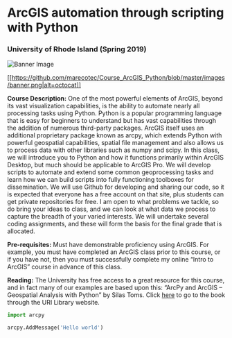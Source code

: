 # ArcGIS automation through scripting with Python
### University of Rhode Island (Spring 2019)

![Banner Image](https://raw.githubusercontent.com/marecotec/Course_ArcGIS_Python/master/images/banner.png)

[[https://github.com/marecotec/Course_ArcGIS_Python/blob/master/images/banner.png|alt=octocat]]

**Course Description:** One of the most powerful elements of ArcGIS, beyond its vast visualization capabilities, is the ability to automate nearly all processing tasks using Python. Python is a popular programming language that is easy for beginners to understand but has vast capabilities through the addition of numerous third-party packages. ArcGIS itself uses an additional proprietary package known as arcpy, which extends Python with powerful geospatial capabilities, spatial file management and also allows us to process data with other libraries such as numpy and scipy. In this class, we will introduce you to Python and how it functions primarily within ArcGIS Desktop, but much should be applicable to ArcGIS Pro. We will develop scripts to automate and extend some common geoprocessing tasks and learn how we can build scripts into fully functioning toolboxes for dissemination. We will use Github for developing and sharing our code, so it is expected that everyone has a free account on that site, plus students can get private repositories for free. I am open to what problems we tackle, so do bring your ideas to class, and we can look at what data we process to capture the breadth of your varied interests. We will undertake several coding assignments, and these will form the basis for the final grade that is allocated.

**Pre-requisites:** Must have demonstrable proficiency using ArcGIS. For example, you must have completed an ArcGIS class prior to this course, or if you have not, then you must successfully complete my online “Intro to ArcGIS” course in advance of this class.

**Reading:** The University has free access to a great resource for this course, and in fact many of our examples are based upon this: “ArcPy and ArcGIS – Geospatial Analysis with Python” by Silas Toms. Click [here](https://uri-primo.hosted.exlibrisgroup.com/primo-explore/fulldisplay?docid=01URI_ALMA51174200860002396&context=L&vid=01URI&lang=en_US&search_scope=Books_More&adaptor=Local%20Search%20Engine&tab=default_tab&query=any,contains,ArcPy%20and%20ArcGIS%20–%20Geospatial%20Analysis%20with%20Python&sortby=rank&offset=0) to go to the book through the URI Library website.

```python
import arcpy

arcpy.AddMessage('Hello world')
```
